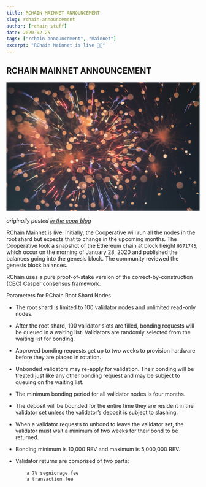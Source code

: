 ```yaml
---
title: RCHAIN MAINNET ANNOUNCEMENT
slug: rchain-announcement
author: [rchain stuff]
date: 2020-02-25
tags: ["rchain announcement", "mainnet"]
excerpt: "RChain Mainnet is live 🌟🎉"
---
```


## RCHAIN MAINNET ANNOUNCEMENT

![mainnet](./images/concert.jpg)

_originally posted [in the coop blog](https://blog.rchain.coop/blog/2020/01/23/rchain-mainnet-announcement-the-block-height/)_

RChain Mainnet is live. Initially, the Cooperative will run all the nodes in the root shard but expects that to change in the upcoming months. The Cooperative took a snapshot of the Ethereum chain at block height `9371743`, which occur on the morning of January 28, 2020 and published the balances going into the genesis block. The community reviewed the genesis block balances.

RChain uses a pure proof-of-stake version of the correct-by-construction (CBC) Casper consensus framework.

Parameters for RChain Root Shard Nodes

- The root shard is limited to 100 validator nodes and unlimited read-only nodes.
- After the root shard, 100 validator slots are filled, bonding requests will be queued in a waiting list. Validators are randomly selected from the waiting list for bonding.
- Approved bonding requests get up to two weeks to provision hardware before they are placed in rotation.
- Unbonded validators may re-apply for validation. Their bonding will be treated just like any other bonding request and may be subject to queuing on the waiting list.
- The minimum bonding period for all validator nodes is four months.
- The deposit will be bounded for the entire time they are resident in the validator set unless the validator’s deposit is subject to slashing.
- When a validator requests to unbond to leave the validator set, the validator must wait a minimum of two weeks for their bond to be returned.
- Bonding minimum is 10,000 REV and maximum is 5,000,000 REV.
- Validator returns are comprised of two parts:

      	  a 7% segniorage fee
      	  a transaction fee
